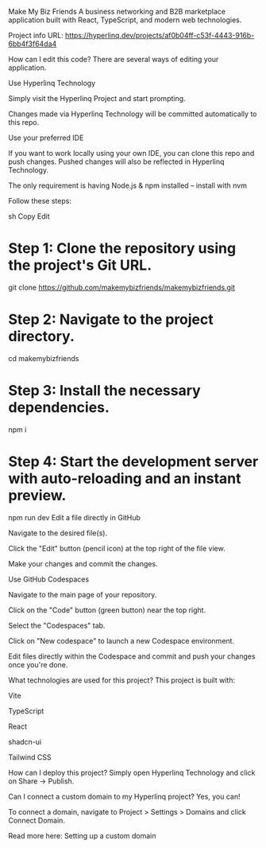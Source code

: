 Make My Biz Friends
A business networking and B2B marketplace application built with React, TypeScript, and modern web technologies.

Project info
URL: https://hyperlinq.dev/projects/af0b04ff-c53f-4443-916b-6bb4f3f64da4

How can I edit this code?
There are several ways of editing your application.

Use Hyperlinq Technology

Simply visit the Hyperlinq Project and start prompting.

Changes made via Hyperlinq Technology will be committed automatically to this repo.

Use your preferred IDE

If you want to work locally using your own IDE, you can clone this repo and push changes. Pushed changes will also be reflected in Hyperlinq Technology.

The only requirement is having Node.js & npm installed – install with nvm

Follow these steps:

sh
Copy
Edit
# Step 1: Clone the repository using the project's Git URL.
git clone https://github.com/makemybizfriends/makemybizfriends.git

# Step 2: Navigate to the project directory.
cd makemybizfriends

# Step 3: Install the necessary dependencies.
npm i

# Step 4: Start the development server with auto-reloading and an instant preview.
npm run dev
Edit a file directly in GitHub

Navigate to the desired file(s).

Click the "Edit" button (pencil icon) at the top right of the file view.

Make your changes and commit the changes.

Use GitHub Codespaces

Navigate to the main page of your repository.

Click on the "Code" button (green button) near the top right.

Select the "Codespaces" tab.

Click on "New codespace" to launch a new Codespace environment.

Edit files directly within the Codespace and commit and push your changes once you're done.

What technologies are used for this project?
This project is built with:

Vite

TypeScript

React

shadcn-ui

Tailwind CSS

How can I deploy this project?
Simply open Hyperlinq Technology and click on Share → Publish.

Can I connect a custom domain to my Hyperlinq project?
Yes, you can!

To connect a domain, navigate to Project > Settings > Domains and click Connect Domain.

Read more here: Setting up a custom domain

